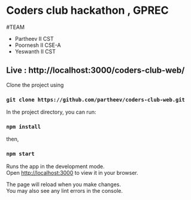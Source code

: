 # Coders club hackathon , GPREC
#TEAM
- Partheev II CST
- Poornesh II CSE-A
- Yeswanth II CST
## Live : http://localhost:3000/coders-club-web/
Clone the project using 
### `git clone https://github.com/partheev/coders-club-web.git`

In the project directory, you can run:

### `npm install`
then,
### `npm start`

Runs the app in the development mode.\
Open [http://localhost:3000](http://localhost:3000) to view it in your browser.

The page will reload when you make changes.\
You may also see any lint errors in the console.

